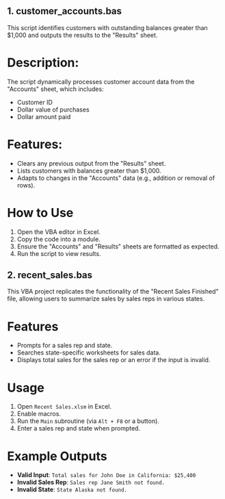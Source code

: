## 1. customer_accounts.bas
   
This script identifies customers with outstanding balances greater than $1,000 and outputs the results to the "Results" sheet.

# Description:

The script dynamically processes customer account data from the "Accounts" sheet, which includes:
- Customer ID
- Dollar value of purchases
- Dollar amount paid

# Features:
- Clears any previous output from the "Results" sheet.
- Lists customers with balances greater than $1,000.
- Adapts to changes in the "Accounts" data (e.g., addition or removal of rows).

# How to Use
1. Open the VBA editor in Excel.
2. Copy the code into a module.
3. Ensure the "Accounts" and "Results" sheets are formatted as expected.
4. Run the script to view results.

## 2. recent_sales.bas
   
This VBA project replicates the functionality of the "Recent Sales Finished" file, allowing users to summarize sales by sales reps in various states.

# Features
- Prompts for a sales rep and state.
- Searches state-specific worksheets for sales data.
- Displays total sales for the sales rep or an error if the input is invalid.

# Usage
1. Open `Recent Sales.xlsm` in Excel.
2. Enable macros.
3. Run the `Main` subroutine (via `Alt + F8` or a button).
4. Enter a sales rep and state when prompted.

# Example Outputs
- **Valid Input**: `Total sales for John Doe in California: $25,400`
- **Invalid Sales Rep**: `Sales rep Jane Smith not found.`
- **Invalid State**: `State Alaska not found.`
